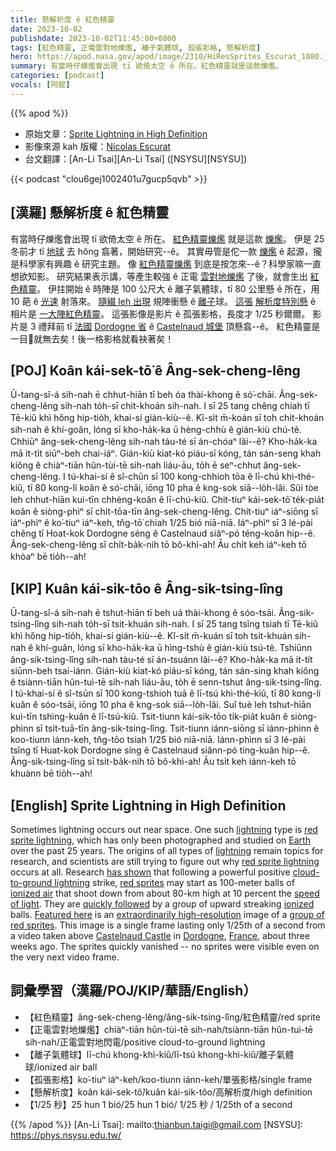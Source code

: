 ```yaml
---
title: 懸解析度 ê 紅色精靈
date: 2023-10-02
publishdate: 2023-10-02T11:45:00+0800
tags: [紅色精靈, 正電雲對地爍爁, 離子氣體球, 孤張影格, 懸解析度]
hero: https://apod.nasa.gov/apod/image/2310/HiResSprites_Escurat_1080.jpg
summary: 有當時仔爍爁會出現 tī 欲倚太空 ê 所在。紅色精靈就是這款爍爁。
categories: [podcast]
vocals: [阿錕]
---
```


{{% apod %}}

- 原始文章：[Sprite Lightning in High Definition](https://apod.nasa.gov/apod/ap231002.html)
- 影像來源 kah 版權：[Nicolas Escurat](https://www.facebook.com/nicolas.escurat/)
- 台文翻譯：[An-Li Tsai][An-Li Tsai] ([NSYSU][NSYSU])

{{< podcast "clou6gej1002401u7gucp5qvb" >}}

## [漢羅] 懸解析度 ê 紅色精靈
有當時仔爍爁會出現 tī 欲倚太空 ê 所在。
[紅色精靈爍爁][red sprite lightning 1] 就是這款 [爍爁][lightning 1]。
伊是 25 冬前才 tī [地球][Earth] 去 hŏng 翕著，開始研究--ê。
其實毋管是佗一款 [爍爁][lightning 2] ê 起源，攏是科學家有興趣 ê 研究主題。
像 [紅色精靈爍爁][red sprite lightning 2] 到底是按怎來--ê？科學家嘛一直想欲知影。
研究結果表示講，等產生較強 ê 正電 [雲對地爍爁][cloud-to-ground lightning] 了後，就會生出 [紅色精靈][red sprites]。
伊拄開始 ê 時陣是 100 公尺大 ê 離子氣體球，tī 80 公里懸 ê 所在，用 10 葩 ê [光速][speed of light] 射落來。
[隨綴 leh 出現][quickly followed] 規陣衝懸 ê [離子][ionized]球。
[這張][Featured here] [解析度特別懸][extraordinarily high-resolution] ê 相片是 [一大陣紅色精靈][group of red sprites]。
這張影像是影片 ê 孤張影格，長度才 1/25 秒爾爾。
影片是 3 禮拜前 tī [法國][France] [Dordogne 省][Dordogne] ê [Castelnaud 城堡][Castelnaud Castle] 頂懸翕--ê。
紅色精靈是一目𥍉就無去矣！後一格影格就看袂著矣！

## [POJ] Koân kái-sek-tō͘ ê Âng-sek-cheng-lêng
Ū-tang-sî-á sih-nah ē chhut-hiān tī beh óa thài-khong ê só͘-chāi.
Âng-sek-cheng-lêng sih-nah to̍h-sī chit-khoán sih-nah.
I sī 25 tang chêng chiah tī Tē-kiû khì hőng hip-tio̍h, khai-sí gián-kiù--ê.
Kî-si̍t m̄-koán sī toh chi̍t-khoán sih-nah ê khí-goân, lóng sī kho-ha̍k-ka ū hèng-chhù ê gián-kiù chú-tê.
Chhiūⁿ âng-sek-cheng-lêng sih-nah tàu-té sī án-chóaⁿ lâi--ê?
Kho-ha̍k-ka mā it-ti̍t siūⁿ-beh chai-iáⁿ.
Gián-kiù kiat-kó piáu-sī kóng, tán sán-seng khah kiông ê chiàⁿ-tiān hûn-tùi-tē sih-nah liáu-āu, to̍h ē seⁿ-chhut âng-sek-cheng-lêng.
I tú-khai-sí ê sî-chūn sī 100 kong-chhioh tōa ê lī-chú khì-thé-kiû, tī 80 kong-lí koân ê só͘-chāi, iōng 10 pha ê kng-sok siā--lo̍h-lâi.
Sûi tòe leh chhut-hiān kui-tīn chhèng-koân ê lī-chú-kiû.
Chit-tiuⁿ kái-sek-tō͘ te̍k-pia̍t koân ê siòng-phìⁿ sī chi̍t-tōa-tīn âng-sek-cheng-lêng.
Chit-tiuⁿ iáⁿ-siōng sī iáⁿ-phìⁿ ê ko͘-tiuⁿ iáⁿ-keh, tn̂g-tō͘ chiah 1/25 bió niā-niā.
Iáⁿ-phìⁿ sī 3 lé-pài chêng tī Hoat-kok Dordogne séng ê Castelnaud siâⁿ-pó téng-koân hip--ê.
Âng-sek-cheng-lêng sī chi̍t-ba̍k-nih tō bô-khì-ah!
Āu chi̍t keh iáⁿ-keh tō khòaⁿ bē tio̍h--ah!

## [KIP] Kuân kái-sik-tōo ê Âng-sik-tsing-lîng
Ū-tang-sî-á sih-nah ē tshut-hiān tī beh uá thài-khong ê sóo-tsāi.
Âng-sik-tsing-lîng sih-nah to̍h-sī tsit-khuán sih-nah.
I sī 25 tang tsîng tsiah tī Tē-kiû khì hőng hip-tio̍h, khai-sí gián-kiù--ê.
Kî-si̍t m̄-kuán sī toh tsi̍t-khuán sih-nah ê khí-guân, lóng sī kho-ha̍k-ka ū hìng-tshù ê gián-kiù tsú-tê.
Tshiūnn âng-sik-tsing-lîng sih-nah tàu-té sī án-tsuánn lâi--ê?
Kho-ha̍k-ka mā it-ti̍t siūnn-beh tsai-iánn.
Gián-kiù kiat-kó piáu-sī kóng, tán sán-sing khah kiông ê tsiànn-tiān hûn-tuì-tē sih-nah liáu-āu, to̍h ē senn-tshut âng-sik-tsing-lîng.
I tú-khai-sí ê sî-tsūn sī 100 kong-tshioh tuā ê lī-tsú khì-thé-kiû, tī 80 kong-lí kuân ê sóo-tsāi, iōng 10 pha ê kng-sok siā--lo̍h-lâi.
Suî tuè leh tshut-hiān kui-tīn tshìng-kuân ê lī-tsú-kiû.
Tsit-tiunn kái-sik-tōo ti̍k-pia̍t kuân ê siòng-phìnn sī tsi̍t-tuā-tīn âng-sik-tsing-lîng.
Tsit-tiunn iánn-siōng sī iánn-phìnn ê koo-tiunn iánn-keh, tn̂g-tōo tsiah 1/25 bió niā-niā.
Iánn-phìnn sī 3 lé-pài tsîng tī Huat-kok Dordogne síng ê Castelnaud siânn-pó tíng-kuân hip--ê.
Âng-sik-tsing-lîng sī tsi̍t-ba̍k-nih tō bô-khì-ah!
Āu tsi̍t keh iánn-keh tō khuànn bē tio̍h--ah!

## [English] Sprite Lightning in High Definition
Sometimes lightning occurs out near space.
One such [lightning][lightning 1] type is [red sprite lightning][red sprite lightning 1], which has only been photographed and studied on [Earth][Earth] over the past 25 years.
The origins of all types of [lightning][lightning 2] remain topics for research, and scientists are still trying to figure out why [red sprite lightning][red sprite lightning 2] occurs at all.
Research [has shown][has shown] that following a powerful positive [cloud-to-ground lightning][cloud-to-ground lightning] strike, [red sprites][red sprites] may start as 100-meter balls of [ionized air][ionized air] that shoot down from about 80-km high at 10 percent the [speed of light][speed of light].
They are [quickly followed][quickly followed] by a group of upward streaking [ionized][ionized] balls.
[Featured here][Featured here] is an [extraordinarily high-resolution][extraordinarily high-resolution] image of a [group of red sprites][group of red sprites].
This image is a single frame lasting only 1/25th of a second from a video taken above [Castelnaud Castle][Castelnaud Castle] in [Dordogne][Dordogne], [France][France], about three weeks ago.
The sprites quickly vanished -- no sprites were visible even on the very next video frame.

## 詞彙學習（漢羅/POJ/KIP/華語/English）
- 【紅色精靈】âng-sek-cheng-lêng/âng-sik-tsing-lîng/紅色精靈/red sprite
- 【正電雲對地爍爁】chiàⁿ-tiān hûn-tùi-tē sih-nah/tsiànn-tiān hûn-tuì-tē sih-nah/正電雲對地閃電/positive cloud-to-ground lightning
- 【離子氣體球】lī-chú khong-khì-kiû/lī-tsú khong-khì-kiû/離子氣體球/ionized air ball
- 【孤張影格】ko͘-tiuⁿ iáⁿ-keh/koo-tiunn iánn-keh/單張影格/single frame
- 【懸解析度】koân kái-sek-tô͘/kuân kái-sik-tôo/高解析度/high definition
- 【1/25 秒】25 hun 1 bió/25 hun 1 bió/ 1/25 秒 / 1/25th of a second

{{% /apod %}}
[An-Li Tsai]: mailto:thianbun.taigi@gmail.com
[NSYSU]: https://phys.nsysu.edu.tw/

[copyright]: https://apod.nasa.gov/apod/fap/lib/about_apod.html#srapply
[License]: https://creativecommons.org/licenses/by/2.0/

[lightning 1]:https://scijinks.gov/lightning/
[red sprite lightning 1]:https://en.wikipedia.org/wiki/Sprite_(lightning)
[Earth]:https://spaceplace.nasa.gov/all-about-earth/
[lightning 2]:https://www.nssl.noaa.gov/education/svrwx101/lightning/
[red sprite lightning 2]:https://apod.nasa.gov/apod/ap230918.html
[has shown]:https://earthweb.ess.washington.edu/space/AtmosElec/spriteinfo.html
[cloud-to-ground lightning]:https://apod.nasa.gov/apod/ap120723.html
[red sprites]:https://earthsky.org/earth/definition-what-are-lightning-sprites/
[ionized air]:https://en.wikipedia.org/wiki/Ionized-air_glow
[speed of light]:https://www.nasa.gov/feature/goddard/2019/three-ways-to-travel-at-nearly-the-speed-of-light
[quickly followed]:https://apod.nasa.gov/apod/ap210104.html
[ionized]:https://en.wikipedia.org/wiki/Ionization
[Featured here]:https://www.facebook.com/groups/376355972487572/permalink/6327770937346016/
[extraordinarily high-resolution]:https://i.pinimg.com/originals/96/d5/19/96d5193fa5f6968243838aef44d4b4b7.jpg
[group of red sprites]:https://apod.nasa.gov/apod/ap170615.html
[Castelnaud Castle]:https://youtu.be/2lUm6m4T8Ds?t=17
[Dordogne]:https://youtu.be/l5Ybmr-M4JQ
[France]:https://en.wikipedia.org/wiki/France
